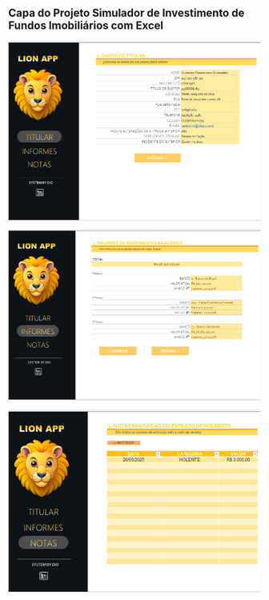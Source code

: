 ## Capa do Projeto Simulador de Investimento de Fundos Imobiliários com Excel

<p align="center">
<img 
    src="Imagens/Lion App - Titular.png"
    width="900"
/>
</p>

<p align="center">
<img 
    src="Imagens/Lion App - Informes.png"
    width="900"
/>
</p>

<p align="center">
<img 
    src="Imagens/Lion App - Notas.png"
    width="900"
/>
</p>
